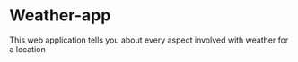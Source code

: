 # Weather-app
This web application tells you about every aspect involved with weather for a location
